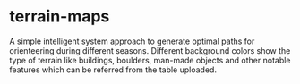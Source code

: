 # terrain-maps
A simple intelligent system approach to generate optimal paths for orienteering during different seasons. Different background colors show the type of terrain like buildings, boulders, man-made objects and other notable features which can be referred from the table uploaded.
